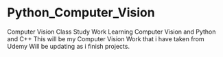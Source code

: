 # Python_Computer_Vision
Computer Vision Class Study Work
Learning Computer Vision and Python and C++
This will be my Computer Vision Work that i have taken from Udemy
Will be updating as i finish projects.
